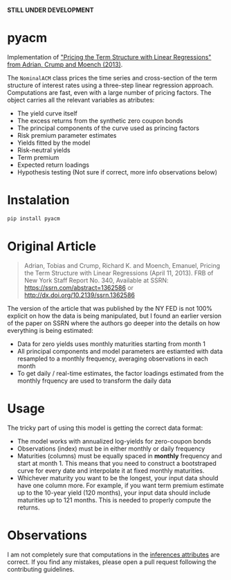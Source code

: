 [paper_website]: https://www.newyorkfed.org/medialibrary/media/research/staff_reports/sr340.pdf
[inference_atribute]: https://github.com/gusamarante/pyacm/blob/ba641c14e450fc83d22db4ef5e60eadbd489b351/pyacm/acm.py#L203

**STILL UNDER DEVELOPMENT**

# pyacm
Implementation of ["Pricing the Term Structure with Linear Regressions" from 
Adrian, Crump and Moench (2013)][paper_website].

The `NominalACM` class prices the time series and cross-section of the term 
structure of interest rates using a three-step linear regression approach.
Computations are fast, even with a large number of pricing factors. The object 
carries all the relevant variables as atributes:
- The yield curve itself
- The excess returns from the synthetic zero coupon bonds
- The principal components of the curve used as princing factors
- Risk premium parameter estimates
- Yields fitted by the model
- Risk-neutral yields
- Term premium
- Expected return loadings
- Hypothesis testing (Not sure if correct, more info observations below)


# Instalation
```bash
pip install pyacm
```


# Original Article
> Adrian, Tobias and Crump, Richard K. and Moench, Emanuel, 
> Pricing the Term Structure with Linear Regressions (April 11, 2013). 
> FRB of New York Staff Report No. 340, 
> Available at SSRN: https://ssrn.com/abstract=1362586 or http://dx.doi.org/10.2139/ssrn.1362586

The version of the article that was published by the NY FED is not 100% explicit on how the data is being manipulated, 
but I found an earlier version of the paper on SSRN where the authors go deeper into the details on how everything is being estimated:
- Data for zero yields uses monthly maturities starting from month 1
- All principal components and model parameters are estiamted with data resampled to a monthly frequency, averaging observations in each month
- To get daily / real-time estimates, the factor loadings estimated from the monthly frquency are used to transform the daily data




# Usage
The tricky part of using this model is getting the correct data format:
- The model works with annualized log-yields for zero-coupon bonds
- Observations (index) must be in either monthly or daily frequency
- Maturities (columns) must be equally spaced in **monthly** frequency and start at month 1. This means that you need to construct a bootstraped curve for every date and interpolate it at fixed monthly maturities.
- Whichever maturity you want to be the longest, your input data should have one column more. For example, if you want term premium estimate up to the 10-year yield (120 months), your input data should include maturities up to 121 months. This is needed to properly compute the returns.


# Observations
I am not completely sure that computations in the [inferences attributes][inference_atribute] 
are correct. If you find any mistakes, please open a pull request following the contributing 
guidelines.
